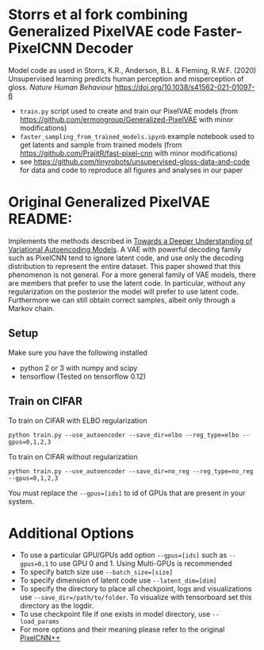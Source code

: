 # Storrs et al fork combining Generalized PixelVAE code Faster-PixelCNN Decoder

Model code as used in Storrs, K.R., Anderson, B.L. & Fleming, R.W.F. (2020) Unsupervised learning predicts human perception and misperception of gloss. _Nature Human Behaviour_ https://doi.org/10.1038/s41562-021-01097-6

- `train.py` script used to create and train our PixelVAE models (from https://github.com/ermongroup/Generalized-PixelVAE with minor modifications)
- `faster_sampling_from_trained_models.ipynb` example notebook used to get latents and sample from trained models (from https://github.com/PrajitR/fast-pixel-cnn with minor modifications)
- see https://github.com/tinyrobots/unsupervised-gloss-data-and-code for data and code to reproduce all figures and analyses in our paper

# Original Generalized PixelVAE README:

Implements the methods described in [Towards a Deeper Understanding of Variational Autoencoding Models](https://arxiv.org/abs/1702.08658). A VAE with powerful decoding family such as PixelCNN tend to ignore latent code, and use only the decoding distribution to represent the entire dataset. This paper showed that this phenomenon is not general. For a more general family of VAE models, there are members that prefer to use the latent code. In particular, without any regularization on the posterior the model will prefer to use latent code. Furthermore we can still obtain correct samples, albeit only through a Markov chain.

## Setup

Make sure you have the following installed

- python 2 or 3 with numpy and scipy
- tensorflow (Tested on tensorflow 0.12)

## Train on CIFAR

To train on CIFAR with ELBO regularization

```python train.py --use_autoencoder --save_dir=elbo --reg_type=elbo --gpus=0,1,2,3```

To train on CIFAR without regularization

```python train.py --use_autoencoder --save_dir=no_reg --reg_type=no_reg --gpus=0,1,2,3```

You must replace the ```--gpus=[ids]``` to id of GPUs that are present in your system.

# Additional Options

- To use a particular GPU/GPUs add option ```--gpus=[ids]``` such as ```--gpus=0,1``` to use GPU 0 and 1. Using Multi-GPUs is recommended
- To specify batch size use ```--batch_size=[size]```
- To specify dimension of latent code use ```--latent_dim=[dim]```
- To specify the directory to place all checkpoint, logs and visualizations use ```--save_dir=/path/to/folder```. To visualize with tensorboard set this directory as the logdir.
- To use checkpoint file if one exists in model directory, use ```--load_params```
- For more options and their meaning please refer to the original [PixelCNN++](https://github.com/openai/pixel-cnn)
